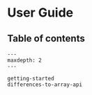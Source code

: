 # User Guide

## Table of contents

```{toctree}
---
maxdepth: 2
---

getting-started
differences-to-array-api
```
